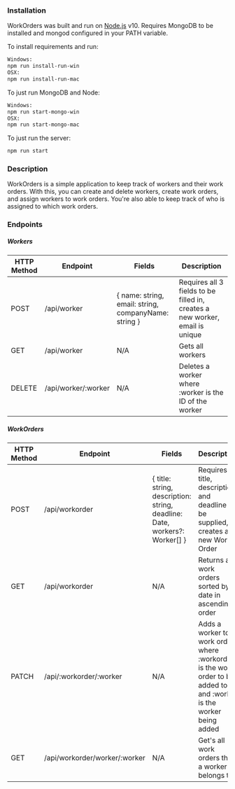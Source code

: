 ### Installation

WorkOrders was built and run on [Node.js](https://nodejs.org/) v10.
Requires MongoDB to be installed and mongod configured in your PATH variable.

To install requirements and run:
```sh
Windows:
npm run install-run-win
OSX:
npm run install-run-mac
```

To just run MongoDB and Node:
```sh
Windows:
npm run start-mongo-win
OSX:
npm run start-mongo-mac
```

To just run the server:
```sh
npm run start
```

### Description
WorkOrders is a simple application to keep track of workers and their work orders. With this, you can create and delete workers, create work orders, and assign workers to work orders. You're also able to keep track of who is assigned to which work orders.

### Endpoints
##### Workers
| HTTP Method | Endpoint | Fields | Description |
| ----------- | -------- | ------ | ----------- |
| POST | /api/worker | { name: string, email: string, companyName: string } | Requires all 3 fields to be filled in, creates a new worker, email is unique |
| GET | /api/worker | N/A | Gets all workers |
| DELETE | /api/worker/:worker | N/A | Deletes a worker where :worker is the ID of the worker |

##### WorkOrders
| HTTP Method | Endpoint | Fields | Description |
| ----------- | -------- | ------ | ----------- |
| POST | /api/workorder | { title: string, description: string, deadline: Date, workers?: Worker[] } | Requires title, description, and deadline to be supplied, creates a new Work Order |
| GET | /api/workorder | N/A | Returns all work orders sorted by date in ascending order |
| PATCH | /api/:workorder/:worker | N/A | Adds a worker to a work order where :workorder is the work order to be added to and :worker is the worker being added |
| GET | /api/workorder/worker/:worker | N/A | Get's all work orders that a worker belongs to |